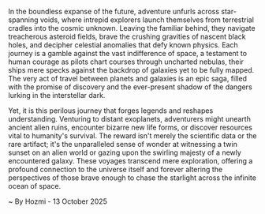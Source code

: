 
In the boundless expanse of the future, adventure unfurls across star-spanning voids, where intrepid explorers launch themselves from terrestrial cradles into the cosmic unknown. Leaving the familiar behind, they navigate treacherous asteroid fields, brave the crushing gravities of nascent black holes, and decipher celestial anomalies that defy known physics. Each journey is a gamble against the vast indifference of space, a testament to human courage as pilots chart courses through uncharted nebulas, their ships mere specks against the backdrop of galaxies yet to be fully mapped. The very act of travel between planets and galaxies is an epic saga, filled with the promise of discovery and the ever-present shadow of the dangers lurking in the interstellar dark.

Yet, it is this perilous journey that forges legends and reshapes understanding. Venturing to distant exoplanets, adventurers might unearth ancient alien ruins, encounter bizarre new life forms, or discover resources vital to humanity's survival. The reward isn't merely the scientific data or the rare artifact; it's the unparalleled sense of wonder at witnessing a twin sunset on an alien world or gazing upon the swirling majesty of a newly encountered galaxy. These voyages transcend mere exploration, offering a profound connection to the universe itself and forever altering the perspectives of those brave enough to chase the starlight across the infinite ocean of space.

~ By Hozmi - 13 October 2025
